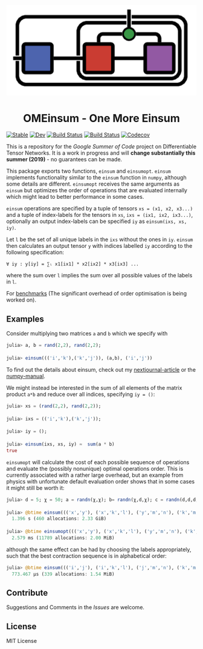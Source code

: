<!-- # OMEinsum -->
<div align="center"> <img
src="ome-logo.png"
alt="OMEinsum logo" width="510"></img>
<h1>OMEinsum - One More Einsum</h1>
</div>

[![Stable](https://img.shields.io/badge/docs-stable-blue.svg)](https://under-Peter.github.io/OMEinsum.jl/stable)
[![Dev](https://img.shields.io/badge/docs-dev-blue.svg)](https://under-Peter.github.io/OMEinsum.jl/dev)
[![Build Status](https://travis-ci.com/under-Peter/OMEinsum.jl.svg?branch=master)](https://travis-ci.com/under-Peter/OMEinsum.jl)
[![Build Status](https://ci.appveyor.com/api/projects/status/github/under-Peter/OMEinsum.jl?svg=true)](https://ci.appveyor.com/project/under-Peter/OMEinsum-jl)
[![Codecov](https://codecov.io/gh/under-Peter/OMEinsum.jl/branch/master/graph/badge.svg)](https://codecov.io/gh/under-Peter/OMEinsum.jl)

This is a repository for the _Google Summer of Code_ project on Differentiable Tensor Networks.
It is a work in progress and will **change substantially this summer (2019)** - no guarantees can be made.

This package exports two functions, `einsum` and `einsumopt`.
`einsum` implements functionality similar to the `einsum` function in `numpy`,
although some details are different.
`einsumopt` receives the same arguments as `einsum` but optimizes the order
of operations that are evaluated internally which might lead to better performance
in some cases.

`einsum` operations are specified by a tuple of tensors `xs = (x1, x2, x3...)`
and a tuple of index-labels for the tensors in `xs`, `ixs = (ix1, ix2, ix3...)`,
optionally an output index-labels can be specified `iy` as `einsum(ixs, xs, iy)`.

Let `l` be the set of all unique labels in the `ixs` without the ones in `iy`.
`einsum` then calculates an output tensor `y` with indices labelled `iy` according
to the following specification:
```
∀ iy : y[iy] = ∑ₗ x1[ix1] * x2[ix2] * x3[ix3] ...
```
where the sum over `l` implies the sum over all possible values of the labels in `l`.


For [benchmarks](https://github.com/under-Peter/OMEinsum-Benchmarks)
(The significant overhead of order optimisation is being worked on).

## Examples
Consider multiplying two matrices `a` and `b` which we specify with
```julia
julia> a, b = rand(2,2), rand(2,2);

julia> einsum((('i','k'),('k','j')), (a,b), ('i','j'))
```

To find out the details about einsum, check out my [nextjournal-article](https://nextjournal.com/under-Peter/julia-summer-of-einsum) or the [numpy-manual](https://docs.scipy.org/doc/numpy/reference/generated/numpy.einsum.html).

We might instead be interested in the sum of all elements of the matrix product `a*b`
and reduce over all indices, specifying `iy = ()`:
```julia
julia> xs = (rand(2,2), rand(2,2));

julia> ixs = (('i','k'),('k','j'));

julia> iy = ();

julia> einsum(ixs, xs, iy) ≈  sum(a * b)
true
```

`einsumopt` will calculate the cost of each possible sequence of operations and evaluate
the (possibly nonunique) optimal operations order.
This is currently associated with a rather large overhead,
but an example from physics with unfortunate default evaluation order shows that in some
cases it might still be worth it:
```julia
julia> d = 5; χ = 50; a = randn(χ,χ); b= randn(χ,d,χ); c = randn(d,d,d,d);

julia> @btime einsum((('x','y'), ('x','k','l'), ('y','m','n'), ('k','m','o','p')), ($a, $b, $b, $c), ('l','n','o','p'));
  1.396 s (460 allocations: 2.33 GiB)

julia> @btime einsumopt((('x','y'), ('x','k','l'), ('y','m','n'), ('k','m','o','p')), ($a, $b, $b, $c), ('l','n','o','p'));
  2.579 ms (11789 allocations: 2.00 MiB)

```
although the same effect can be had by choosing the labels appropriately, such that
the best contraction sequence is in alphabetical order:
```julia
julia> @btime einsum((('i','j'), ('i','k','l'), ('j','m','n'), ('k','m','o','p')), ($a, $b, $b, $c), ('l','n','o','p'));
  773.467 μs (339 allocations: 1.54 MiB)
```



## Contribute

Suggestions and Comments in the _Issues_ are welcome.

## License
MIT License
